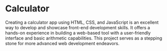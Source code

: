 # Calculator
Creating a calculator app using HTML, CSS, and JavaScript is an excellent way to develop and showcase front-end development skills. It offers a hands-on experience in building a web-based tool with a user-friendly interface and basic arithmetic capabilities. This project serves as a stepping stone for more advanced web development endeavors.
